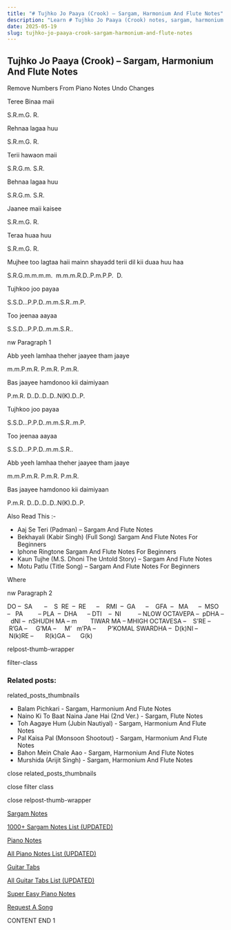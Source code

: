 ```yaml
---
title: "# Tujhko Jo Paaya (Crook) – Sargam, Harmonium And Flute Notes"
description: "Learn # Tujhko Jo Paaya (Crook) notes, sargam, harmonium notations and flute notes. Easy step-by-step tutorial for beginners."
date: 2025-05-19
slug: tujhko-jo-paaya-crook-sargam-harmonium-and-flute-notes
---
```


## Tujhko Jo Paaya (Crook) – Sargam, Harmonium And Flute Notes

Remove Numbers From Piano Notes
Undo Changes

Teree Binaa maii

S.R.m.G. R.

Rehnaa lagaa huu

S.R.m.G. R.

Terii hawaon maii

S.R.G.m. S.R.

Behnaa lagaa huu

S.R.G.m. S.R.

Jaanee maii kaisee

S.R.m.G. R.

Teraa huaa huu

S.R.m.G. R.

Mujhee too lagtaa haii mainn shayadd terii dil kii duaa huu haa

S.R.G.m.m.m.m.  m.m.m.R.D..P.m.P.P.  D.

Tujhkoo joo payaa

S.S.D…P.P.D..m.m.S.R..m.P.

Too jeenaa aayaa

S.S.D…P.P.D..m.m.S.R..

nw Paragraph 1

Abb yeeh lamhaa theher jaayee tham jaaye

m.m.P.m.R. P.m.R. P.m.R.

Bas jaayee hamdonoo kii daimiyaan

P.m.R. D..D..D..D..N(K).D..P.

Tujhkoo joo payaa

S.S.D…P.P.D..m.m.S.R..m.P.

Too jeenaa aayaa

S.S.D…P.P.D..m.m.S.R..

Abb yeeh lamhaa theher jaayee tham jaaye

m.m.P.m.R. P.m.R. P.m.R.

Bas jaayee hamdonoo kii daimiyaan

P.m.R. D..D..D..D..N(K).D..P.



Also Read This :-



* Aaj Se Teri (Padman) – Sargam And Flute Notes
* Bekhayali (Kabir Singh) (Full Song) Sargam And Flute Notes For Beginners
* Iphone Ringtone Sargam And Flute Notes For Beginners
* Kaun Tujhe (M.S. Dhoni The Untold Story) – Sargam And Flute Notes
* Motu Patlu (Title Song) – Sargam And Flute Notes For Beginners

Where



nw Paragraph 2

DO –  SA       –    S  RE  –  RE      –    RMI  –  GA      –    GFA  –   MA      –  MSO  –   PA         – PLA  –  DHA      – DTI    –  NI          – NLOW OCTAVEPA –  pDHA –  dNI –  nSHUDH MA – m        TIWAR MA – MHIGH OCTAVESA –    S’RE –     R’GA –     G’MA –     M’   m’PA –       P’KOMAL SWARDHA –  D(k)NI –       N(k)RE –       R(k)GA –      G(k)



relpost-thumb-wrapper

filter-class

### Related posts:

related_posts_thumbnails

* Balam Pichkari - Sargam, Harmonium And Flute Notes
* Naino Ki To Baat Naina Jane Hai (2nd Ver.) - Sargam, Flute Notes
* Toh Aagaye Hum (Jubin Nautiyal) - Sargam, Harmonium And Flute Notes
* Pal Kaisa Pal (Monsoon Shootout) - Sargam, Harmonium And Flute Notes
* Bahon Mein Chale Aao - Sargam, Harmonium And Flute Notes
* Murshida (Arijit Singh) - Sargam, Harmonium And Flute Notes

close related_posts_thumbnails

close filter class

close relpost-thumb-wrapper

[Sargam Notes](https://www.notationsworld.com/sargam-notes.html)

[1000+ Sargam Notes List (UPDATED)](https://www.notationsworld.com/all-songs-list-sargam-notes.html)

[Piano Notes](https://www.notationsworld.com/piano-notes.html)

[All Piano Notes List (UPDATED)](https://www.notationsworld.com/all-songs-list-piano-notes.html)

[Guitar Tabs](https://www.notationsworld.com/guitar-tabs.html)

[All Guitar Tabs List (UPDATED)](https://www.notationsworld.com/all-songs-list-guitar-tabs.html)

[Super Easy Piano Notes](https://studywall.in/)

[Request A Song](https://www.notationsworld.com/request-a-song.html)

CONTENT END 1

